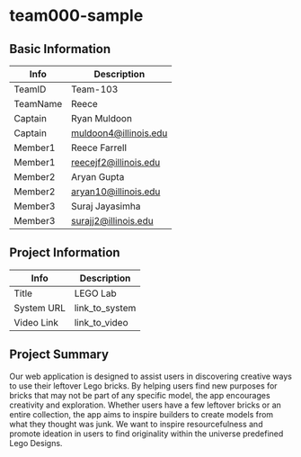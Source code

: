 # team000-sample

## Basic Information

|   Info      |        Description     |
| ----------- | ---------------------- |
| TeamID      |        Team-103        |
| TeamName    |         Reece          |
| Captain     |       Ryan Muldoon     |
| Captain     |  muldoon4@illinois.edu |
| Member1     |      Reece Farrell     |
| Member1     |  reecejf2@illinois.edu |
| Member2     |       Aryan Gupta      |
| Member2     |  aryan10@illinois.edu  |
| Member3     |     Suraj Jayasimha    |
| Member3     |  surajj2@illinois.edu  |

## Project Information

|   Info      |        Description     |
| ----------- | ---------------------- |
|  Title      |       LEGO Lab         |
| System URL  |      link_to_system    |
| Video Link  |      link_to_video     |

## Project Summary
Our web application is designed to assist users in discovering creative ways to use their leftover Lego bricks. By helping users find new purposes for bricks that may not be part of any specific model, the app encourages creativity and exploration. Whether users have a few leftover bricks or an entire collection, the app aims to inspire builders to create models from what they thought was junk. We want to inspire resourcefulness and promote ideation in users to find originality within the universe predefined Lego Designs.

